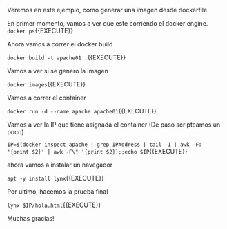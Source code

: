 Veremos en este ejemplo, como generar una imagen desde dockerfile.

En primer momento, vamos a ver que este corriendo el docker engine.
`docker ps`{{EXECUTE}}

Ahora vamos a correr el docker build

`docker build -t apache01 .`{{EXECUTE}}

Vamos a ver si se genero la imagen

`docker images`{{EXECUTE}}

Vamos a correr el container

`docker run -d --name apache apache01`{{EXECUTE}}

Vamos a ver la IP que tiene asignada el container (De paso scripteamos un poco)

`IP=$(docker inspect apache | grep IPAddress | tail -1 | awk -F: '{print $2}' | awk -F\" '{print $2});;echo $IP`{{EXECUTE}}

ahora vamos a instalar un navegador

`apt -y install lynx`{{EXECUTE}} 

Por ultimo, hacemos la prueba final

`lynx $IP/hola.html`{{EXECUTE}}


Muchas gracias!











